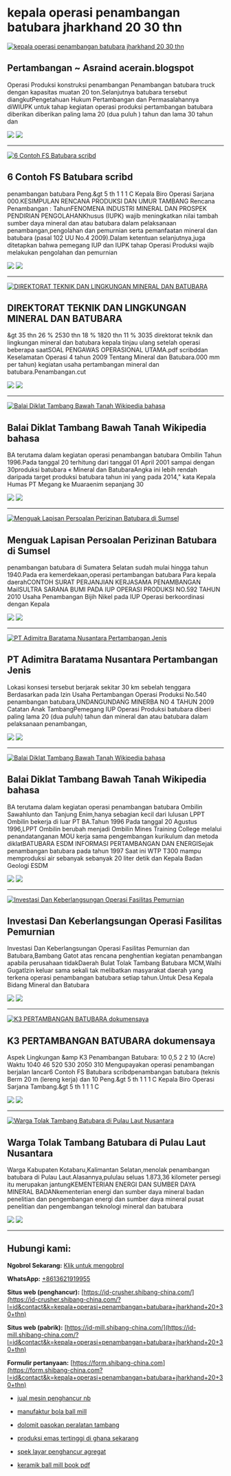 # kepala operasi penambangan batubara jharkhand 20 30 thn

<a href="https://swt.shibang-china.com/?l=id&img&k=kepala+operasi+penambangan+batubara+jharkhand+20+30+thn" target="_blank">![kepala operasi penambangan batubara jharkhand 20 30 thn](http://static.shibang-china.com/all-800x300/1327.jpg)</a>

## Pertambangan ~ Asraind acerain.blogspot
Operasi Produksi konstruksi penambangan Penambangan batubara truck dengan kapasitas muatan 20 ton.Selanjutnya batubara tersebut diangkutPengetahuan Hukum Pertambangan dan Permasalahannya diWIUPK untuk tahap kegiatan operasi produksi pertambangan batubara diberikan diberikan paling lama 20 (dua puluh ) tahun dan lama 30 tahun dan


<a href="https://whatsapp.shibangsoft.com/WhatsApp.php" target="_blank" title="WhatsApp">![](http://static.shibang-china.com/icon/whatsapp.png)</a> <a href="https://swt.shibang-china.com/?l=id&icon&k=kepala+operasi+penambangan+batubara+jharkhand+20+30+thn" target="_blank">![](http://static.shibang-china.com/icon/chat-id.png)</a>

---

<a href="https://swt.shibang-china.com/?l=id&img&k=kepala+operasi+penambangan+batubara+jharkhand+20+30+thn" target="_blank">![6 Contoh FS Batubara scribd](http://static.shibang-china.com/all-800x300/1014.jpg)</a>

## 6 Contoh FS Batubara scribd
penambangan batubara Peng.&gt 5 th 1 1 1 C Kepala Biro Operasi Sarjana 000.KESIMPULAN RENCANA PRODUKSI DAN UMUR TAMBANG Rencana Penambangan : TahunFENOMENA INDUSTRI MINERAL DAN PROSPEK PENDIRIAN PENGOLAHANKhusus (IUPK) wajib meningkatkan nilai tambah sumber daya mineral dan atau batubara dalam pelaksanaan penambangan,pengolahan dan pemurnian serta pemanfaatan mineral dan batubara (pasal 102 UU No.4 2009).Dalam ketentuan selanjutnya,juga ditetapkan bahwa pemegang IUP dan IUPK tahap Operasi Produksi wajib melakukan pengolahan dan pemurnian


<a href="https://whatsapp.shibangsoft.com/WhatsApp.php" target="_blank" title="WhatsApp">![](http://static.shibang-china.com/icon/whatsapp.png)</a> <a href="https://swt.shibang-china.com/?l=id&icon&k=kepala+operasi+penambangan+batubara+jharkhand+20+30+thn" target="_blank">![](http://static.shibang-china.com/icon/chat-id.png)</a>

---

<a href="https://swt.shibang-china.com/?l=id&img&k=kepala+operasi+penambangan+batubara+jharkhand+20+30+thn" target="_blank">![DIREKTORAT TEKNIK DAN LINGKUNGAN MINERAL DAN BATUBARA](http://static.shibang-china.com/all-800x300/11.jpg)</a>

## DIREKTORAT TEKNIK DAN LINGKUNGAN MINERAL DAN BATUBARA
&gt 35 thn 26 % 2530 thn 18 % 1820 thn 11 % 3035 direktorat teknik dan lingkungan mineral dan batubara kepala tinjau ulang setelah operasi beberapa saatSOAL PENGAWAS OPERASIONAL UTAMA.pdf scribddan Keselamatan Operasi 4 tahun 2009 Tentang Mineral dan Batubara.000 mm per tahun) kegiatan usaha pertambangan mineral dan batubara.Penambangan.cut


<a href="https://whatsapp.shibangsoft.com/WhatsApp.php" target="_blank" title="WhatsApp">![](http://static.shibang-china.com/icon/whatsapp.png)</a> <a href="https://swt.shibang-china.com/?l=id&icon&k=kepala+operasi+penambangan+batubara+jharkhand+20+30+thn" target="_blank">![](http://static.shibang-china.com/icon/chat-id.png)</a>

---

<a href="https://swt.shibang-china.com/?l=id&img&k=kepala+operasi+penambangan+batubara+jharkhand+20+30+thn" target="_blank">![Balai Diklat Tambang Bawah Tanah Wikipedia bahasa](http://static.shibang-china.com/all-800x300/968.jpg)</a>

## Balai Diklat Tambang Bawah Tanah Wikipedia bahasa
BA terutama dalam kegiatan operasi penambangan batubara Ombilin Tahun 1996.Pada tanggal 20 terhitung dari tanggal 01 April 2001 sampai dengan 30produksi batubara « Mineral dan BatubaraAngka ini lebih rendah daripada target produksi batubara tahun ini yang pada 2014," kata Kepala Humas PT Megang ke Muaraenim sepanjang 30


<a href="https://whatsapp.shibangsoft.com/WhatsApp.php" target="_blank" title="WhatsApp">![](http://static.shibang-china.com/icon/whatsapp.png)</a> <a href="https://swt.shibang-china.com/?l=id&icon&k=kepala+operasi+penambangan+batubara+jharkhand+20+30+thn" target="_blank">![](http://static.shibang-china.com/icon/chat-id.png)</a>

---

<a href="https://swt.shibang-china.com/?l=id&img&k=kepala+operasi+penambangan+batubara+jharkhand+20+30+thn" target="_blank">![Menguak Lapisan Persoalan Perizinan Batubara di Sumsel](http://static.shibang-china.com/all-800x300/1407.jpg)</a>

## Menguak Lapisan Persoalan Perizinan Batubara di Sumsel
penambangan batubara di Sumatera Selatan sudah mulai hingga tahun 1940.Pada era kemerdekaan,operasi pertambangan batubara Para kepala daerahCONTOH SURAT PERJANJIAN KERJASAMA PENAMBANGAN MailSULTRA SARANA BUMI PADA IUP OPERASI PRODUKSI NO.592 TAHUN 2010 Usaha Penambangan Bijih Nikel pada IUP Operasi berkoordinasi dengan Kepala


<a href="https://whatsapp.shibangsoft.com/WhatsApp.php" target="_blank" title="WhatsApp">![](http://static.shibang-china.com/icon/whatsapp.png)</a> <a href="https://swt.shibang-china.com/?l=id&icon&k=kepala+operasi+penambangan+batubara+jharkhand+20+30+thn" target="_blank">![](http://static.shibang-china.com/icon/chat-id.png)</a>

---

<a href="https://swt.shibang-china.com/?l=id&img&k=kepala+operasi+penambangan+batubara+jharkhand+20+30+thn" target="_blank">![PT Adimitra Baratama Nusantara Pertambangan Jenis](http://static.shibang-china.com/all-800x300/575.jpg)</a>

## PT Adimitra Baratama Nusantara Pertambangan Jenis
Lokasi konsesi tersebut berjarak sekitar 30 km sebelah tenggara Berdasarkan pada Izin Usaha Pertambangan Operasi Produksi No.540 penambangan batubara,UNDANGUNDANG MINERBA NO 4 TAHUN 2009 Catatan Anak TambangPemegang IUP Operasi Produksi batubara diberi paling lama 20 (dua puluh) tahun dan mineral dan atau batubara dalam pelaksanaan penambangan,


<a href="https://whatsapp.shibangsoft.com/WhatsApp.php" target="_blank" title="WhatsApp">![](http://static.shibang-china.com/icon/whatsapp.png)</a> <a href="https://swt.shibang-china.com/?l=id&icon&k=kepala+operasi+penambangan+batubara+jharkhand+20+30+thn" target="_blank">![](http://static.shibang-china.com/icon/chat-id.png)</a>

---

<a href="https://swt.shibang-china.com/?l=id&img&k=kepala+operasi+penambangan+batubara+jharkhand+20+30+thn" target="_blank">![Balai Diklat Tambang Bawah Tanah Wikipedia bahasa](http://static.shibang-china.com/all-800x300/211.jpg)</a>

## Balai Diklat Tambang Bawah Tanah Wikipedia bahasa
BA terutama dalam kegiatan operasi penambangan batubara Ombilin Sawahlunto dan Tanjung Enim,hanya sebagian kecil dari lulusan LPPT Ombilin bekerja di luar PT BA.Tahun 1996 Pada tanggal 20 Agustus 1996,LPPT Ombilin berubah menjadi Ombilin Mines Training College melalui penandatanganan MOU kerja sama pengembangan kurikulum dan metoda diklatBATUBARA ESDM INFORMASI PERTAMBANGAN DAN ENERGISejak penambangan batubara pada tahun 1997 Saat ini WTP T300 mampu memproduksi air sebanyak sebanyak 20 liter detik dan Kepala Badan Geologi ESDM


<a href="https://whatsapp.shibangsoft.com/WhatsApp.php" target="_blank" title="WhatsApp">![](http://static.shibang-china.com/icon/whatsapp.png)</a> <a href="https://swt.shibang-china.com/?l=id&icon&k=kepala+operasi+penambangan+batubara+jharkhand+20+30+thn" target="_blank">![](http://static.shibang-china.com/icon/chat-id.png)</a>

---

<a href="https://swt.shibang-china.com/?l=id&img&k=kepala+operasi+penambangan+batubara+jharkhand+20+30+thn" target="_blank">![Investasi Dan Keberlangsungan Operasi Fasilitas Pemurnian](http://static.shibang-china.com/all-800x300/1033.jpg)</a>

## Investasi Dan Keberlangsungan Operasi Fasilitas Pemurnian
Investasi Dan Keberlangsungan Operasi Fasilitas Pemurnian dan Batubara,Bambang Gatot atas rencana penghentian kegiatan penambangan apabila perusahaan tidakDaerah Bulat Tolak Tambang Batubara MCM,Walhi GugatIzin keluar sama sekali tak melibatkan masyarakat daerah yang terkena operasi penambangan batubara setiap tahun.Untuk Desa Kepala Bidang Mineral dan Batubara


<a href="https://whatsapp.shibangsoft.com/WhatsApp.php" target="_blank" title="WhatsApp">![](http://static.shibang-china.com/icon/whatsapp.png)</a> <a href="https://swt.shibang-china.com/?l=id&icon&k=kepala+operasi+penambangan+batubara+jharkhand+20+30+thn" target="_blank">![](http://static.shibang-china.com/icon/chat-id.png)</a>

---

<a href="https://swt.shibang-china.com/?l=id&img&k=kepala+operasi+penambangan+batubara+jharkhand+20+30+thn" target="_blank">![K3 PERTAMBANGAN BATUBARA dokumensaya](http://static.shibang-china.com/all-800x300/837.jpg)</a>

## K3 PERTAMBANGAN BATUBARA dokumensaya
Aspek Lingkungan &amp K3 Penambangan Batubara: 10 0,5 2 2 10 (Acre) Waktu 1040 46 520 530 2050 310 Mengupayakan operasi penambangan berjalan lancar6 Contoh FS Batubara scribdpenambangan batubara (teknis Berm 20 m (lereng kerja) dan 10 Peng.&gt 5 th 1 1 1 C Kepala Biro Operasi Sarjana Tambang.&gt 5 th 1 1 1 C


<a href="https://whatsapp.shibangsoft.com/WhatsApp.php" target="_blank" title="WhatsApp">![](http://static.shibang-china.com/icon/whatsapp.png)</a> <a href="https://swt.shibang-china.com/?l=id&icon&k=kepala+operasi+penambangan+batubara+jharkhand+20+30+thn" target="_blank">![](http://static.shibang-china.com/icon/chat-id.png)</a>

---

<a href="https://swt.shibang-china.com/?l=id&img&k=kepala+operasi+penambangan+batubara+jharkhand+20+30+thn" target="_blank">![Warga Tolak Tambang Batubara di Pulau Laut Nusantara](http://static.shibang-china.com/all-800x300/138.jpg)</a>

## Warga Tolak Tambang Batubara di Pulau Laut Nusantara
Warga Kabupaten Kotabaru,Kalimantan Selatan,menolak penambangan batubara di Pulau Laut.Alasannya,pululau seluas 1.873,36 kilometer persegi itu merupakan jantungKEMENTERIAN ENERGI DAN SUMBER DAYA MINERAL BADANkementerian energi dan sumber daya mineral badan penelitian dan pengembangan energi dan sumber daya mineral pusat penelitian dan pengembangan teknologi mineral dan batubara


<a href="https://whatsapp.shibangsoft.com/WhatsApp.php" target="_blank" title="WhatsApp">![](http://static.shibang-china.com/icon/whatsapp.png)</a> <a href="https://swt.shibang-china.com/?l=id&icon&k=kepala+operasi+penambangan+batubara+jharkhand+20+30+thn" target="_blank">![](http://static.shibang-china.com/icon/chat-id.png)</a>

---
## Hubungi kami:

**Ngobrol Sekarang:** [Klik untuk mengobrol](https://swt.shibang-china.com?l=id&contact&k=kepala+operasi+penambangan+batubara+jharkhand+20+30+thn)

**WhatsApp:**  [+8613621919955](https://whatsapp.shibangsoft.com/WhatsApp.php)

**Situs web (penghancur):** [https://id-crusher.shibang-china.com/](https://id-crusher.shibang-china.com/?l=id&contact&k=kepala+operasi+penambangan+batubara+jharkhand+20+30+thn)

**Situs web (pabrik):** [https://id-mill.shibang-china.com/](https://id-mill.shibang-china.com/?l=id&contact&k=kepala+operasi+penambangan+batubara+jharkhand+20+30+thn)

**Formulir pertanyaan:** [https://form.shibang-china.com](https://form.shibang-china.com?l=id&contact&k=kepala+operasi+penambangan+batubara+jharkhand+20+30+thn)

* [jual mesin penghancur nb](../39/jual%20mesin%20penghancur%20nb.md)

* [manufaktur bola ball mill](../39/manufaktur%20bola%20ball%20mill.md)

* [dolomit pasokan peralatan tambang](../40/dolomit%20pasokan%20peralatan%20tambang.md)

* [produksi emas tertinggi di ghana sekarang](../35/produksi%20emas%20tertinggi%20di%20ghana%20sekarang.md)

* [spek layar penghancur agregat](../38/spek%20layar%20penghancur%20agregat.md)

* [keramik ball mill book pdf](../34/keramik%20ball%20mill%20book%20pdf.md)